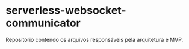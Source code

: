 # serverless-websocket-communicator

Repositório contendo os arquivos responsáveis pela arquitetura e MVP.

